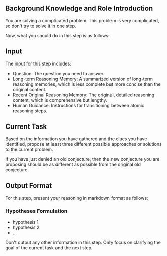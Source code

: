 ## Background Knowledge and Role Introduction

You are solving a complicated problem. This problem is very complicated, so don't try to solve it in one step.

Now, what you should do in this step is as follows:

## Input

The input for this step includes:

- Question: The question you need to answer.
- Long-term Reasoning Memory: A summarized version of long-term reasoning memories, which is less complete but more concise than the original content.
- Recent Original Reasoning Memory: The original, detailed reasoning content, which is comprehensive but lengthy.
- Human Guidance: Instructions for transitioning between atomic reasoning steps.

## Current Task

Based on the information you have gathered and the clues you have identified, propose at least three different possible approaches or solutions to the current problem.

If you have just denied an old conjecture, then the new conjecture you are proposing should be as different as possible from the original old conjecture.

## Output Format

For this step, present your reasoning in markdown format as follows:

### Hypotheses Formulation

- hypothesis 1
- hypothesis 2
- ...

Don't output any other information in this step. Only focus on clarifying the goal of the current task and the next step.

